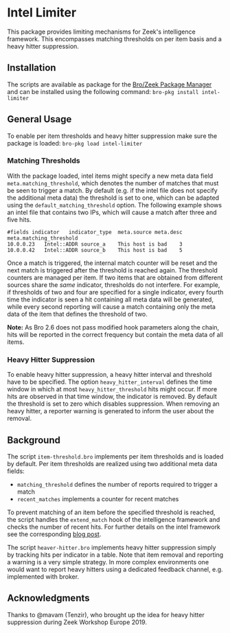 # Intel Limiter 

This package provides limiting mechanisms for Zeek's intelligence framework. This encompasses matching thresholds on per item basis and a heavy hitter suppression.

## Installation

The scripts are available as package for the [Bro/Zeek Package Manager](https://github.com/zeek/package-manager) and can be installed using the following command: `bro-pkg install intel-limiter`

## General Usage

To enable per item thresholds and heavy hitter suppression make sure the package is loaded: `bro-pkg load intel-limiter`

### Matching Thresholds

With the package loaded, intel items might specify a new meta data field `meta.matching_threshold`, which denotes the number of matches that must be seen to trigger a match. By default (e.g. if the intel file does not specify the additional meta data) the threshold is set to one, which can be adapted using the `default_matching_threshold` option. The following example shows an intel file that contains two IPs, which will cause a match after three and five hits.
```
#fields	indicator	indicator_type	meta.source	meta.desc	meta.matching_threshold
10.0.0.23	Intel::ADDR	source_a	This host is bad	3
10.0.0.42	Intel::ADDR	source_b	This host is bad	5
```
Once a match is triggered, the internal match counter will be reset and the next match is triggered after the threshold is reached again. The threshold counters are managed per item. If two items that are obtained from different sources share the *same* indicator, thresholds do not interfere. For example, if thresholds of two and four are specified for a single indicator, every fourth time the indicator is seen a hit containing all meta data will be generated, while every second reporting will cause a match containing only the meta data of the item that defines the threshold of two.

**Note:** As Bro 2.6 does not pass modified hook parameters along the chain, hits will be reported in the correct frequency but contain the meta data of all items.

### Heavy Hitter Suppression

To enable heavy hitter suppression, a heavy hitter interval and threshold have to be specified. The option `heavy_hitter_interval` defines the time window in which at most `heavy_hitter_threshold` hits might occur. If more hits are observed in that time window, the indicator is removed. By default the threshold is set to zero which disables suppression. When removing an heavy hitter, a reporter warning is generated to inform the user about the removal.

## Background

The script `item-threshold.bro` implements per item thresholds and is loaded by default. Per item thresholds are realized using two additional meta data fields:
* `matching_threshold` defines the number of reports required to trigger a match
* `recent_matches` implements a counter for recent matches

To prevent matching of an item before the specified threshold is reached, the script handles the `extend_match` hook of the intelligence framework and checks the number of recent hits.
For further details on the intel framework see the corresponding [blog post](https://blog.zeek.org/2016/12/the-intelligence-framework-update.html).

The script `heaver-hitter.bro` implements heavy hitter suppression simply by tracking hits per indicator in a table. Note that item removal and reporting a warning is a very simple strategy. In more complex environments one would want to report heavy hitters using a dedicated feedback channel, e.g. implemented with broker.

## Acknowledgments

Thanks to @mavam (Tenzir), who brought up the idea for heavy hitter suppression during Zeek Workshop Europe 2019.
